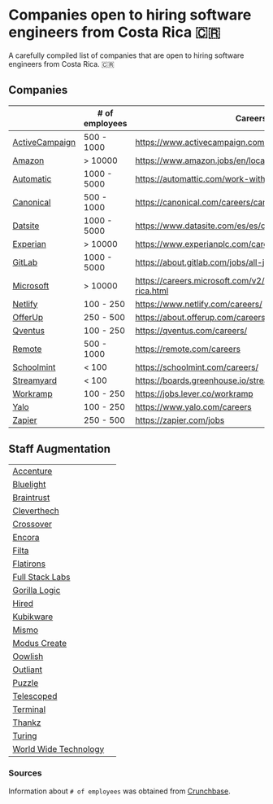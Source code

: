 # Companies open to hiring software engineers from Costa Rica :costa_rica:

A carefully compiled list of companies that are open to hiring software engineers from Costa Rica. :costa_rica:

## Companies

|                                                  | # of employees | Careers                                                              |
| ------------------------------------------------ | -------------- | -------------------------------------------------------------------- |
| [ActiveCampaign](http://www.activecampaign.com/) | 500 - 1000     | https://www.activecampaign.com/en/about/careers                      |
| [Amazon](https://www.amazon.com/)                | > 10000        | https://www.amazon.jobs/en/locations/costa-rica                      |
| [Automatic](https://automattic.com/)             | 1000 - 5000    | https://automattic.com/work-with-us/                                 |
| [Canonical](https://canonical.com/)              | 500 - 1000     | https://canonical.com/careers/career-explorer                        |
| [Datsite](https://www.datasite.com/)             | 1000 - 5000    | https://www.datasite.com/es/es/company/careers                       |
| [Experian](https://www.experianplc.com/)         | > 10000        | https://www.experianplc.com/careers/                                 |
| [GitLab](https://about.gitlab.com/)              | 1000 - 5000    | https://about.gitlab.com/jobs/all-jobs/                              |
| [Microsoft](https://microsoft.com/)              | > 10000        | https://careers.microsoft.com/v2/global/en/locations/costa-rica.html |
| [Netlify](https://www.netlify.com/)              | 100 - 250      | https://www.netlify.com/careers/                                     |
| [OfferUp](https://offerup.com/)                  | 250 - 500      | https://about.offerup.com/careers/engineering/                       |
| [Qventus](https://qventus.com/)                  | 100 - 250      | https://qventus.com/careers/                                         |
| [Remote](https://remote.com/)                    | 500 - 1000     | https://remote.com/careers                                           |
| [Schoolmint](https://schoolmint.com/)            | < 100          | https://schoolmint.com/careers/                                      |
| [Streamyard](https://streamyard.com/)            | < 100          | https://boards.greenhouse.io/streamyard                              |
| [Workramp](https://www.workramp.com/)            | 100 - 250      | https://jobs.lever.co/workramp                                       |
| [Yalo](https://www.yalo.com/)                    | 100 - 250      | https://www.yalo.com/careers                                         |
| [Zapier](https://zapier.com/)                    | 250 - 500      | https://zapier.com/jobs                                              |

## Staff Augmentation

|                                                  |     |
| ------------------------------------------------ | --- |
| [Accenture](https://www.accenture.com/cr-en)     |     |
| [Bluelight](https://bluelight.co/)               |     |
| [Braintrust](https://www.usebraintrust.com/)     |     |
| [Cleverthech](https://clevertech.biz/)           |     |
| [Crossover](https://www.crossover.com/)          |     |
| [Encora](https://www.encora.com/)                |     |
| [Filta](https://filtaglobal.com/)                |     |
| [Flatirons](https://flatirons.com/)              |     |
| [Full Stack Labs](https://www.fullstacklabs.co/) |     |
| [Gorilla Logic](https://gorillalogic.com/)       |     |
| [Hired](https://hired.com/)                      |     |
| [Kubikware](https://www.kubikware.com/)          |     |
| [Mismo](https://mismo.team/)                     |     |
| [Modus Create](https://moduscreate.com/)         |     |
| [Oowlish](https://www.oowlish.com/)              |     |
| [Outliant](https://www.outliant.com/)            |     |
| [Puzzle](https://puzzle.tech/)                   |     |
| [Telescoped](https://telescoped.com/)            |     |
| [Terminal](https://www.terminal.io/)             |     |
| [Thankz](https://www.thankz.com/)                |     |
| [Turing](https://www.turing.com/)                |     |
| [World Wide Technology](https://www.wwt.com/)    |     |

### Sources

Information about `# of employees` was obtained from [Crunchbase](https://www.crunchbase.com/).

